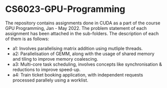# CS6023-GPU-Programming

The repository contains assignments done in CUDA as a part of the course GPU Programming, Jan - May 2022. The problem statement of each assignment has been attached in the sub-folders. The description of each of them is as follows: 
- a1: Involves parallelising matrix addition using mutliple threads. 
- a2: Parallelisation of GEMM, along with the usage of shared memory and tiling to improve memory coalescing. 
- a3: Multi-core task scheduling, involves concepts like synchronisation & reductions to improve speed-up. 
- a4: Train ticket booking application, with independent requests processed parallely using a worklist. 
